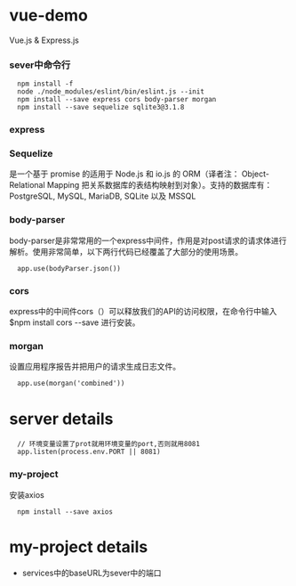 # vue-demo
Vue.js & Express.js
### sever中命令行
```
  npm install -f
  node ./node_modules/eslint/bin/eslint.js --init
  npm install --save express cors body-parser morgan
  npm install --save sequelize sqlite3@3.1.8
```
### express
### Sequelize 
  是一个基于 promise 的适用于 Node.js 和 io.js 的 ORM（译者注： Object-Relational Mapping 把关系数据库的表结构映射到对象）。支持的数据库有：PostgreSQL, MySQL, MariaDB, SQLite 以及 MSSQL
### body-parser
body-parser是非常常用的一个express中间件，作用是对post请求的请求体进行解析。使用非常简单，以下两行代码已经覆盖了大部分的使用场景。
```
  app.use(bodyParser.json())
```
### cors
express中的中间件cors（）可以释放我们的API的访问权限，在命令行中输入 $npm install cors --save 进行安装。
### morgan
设置应用程序报告并把用户的请求生成日志文件。
```
  app.use(morgan('combined'))
```
# server details
```
  // 环境变量设置了prot就用环境变量的port,否则就用8081
  app.listen(process.env.PORT || 8081)
```
### my-project
安装axios
```
  npm install --save axios
```
# my-project details
* services中的baseURL为sever中的端口
